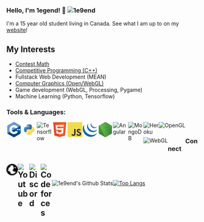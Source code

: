 ### Hello, I'm 1egend! 👋 <img src="https://komarev.com/ghpvc/?username=1e9end" alt="1e9end" /> 
I'm a 15 year old student living in Canada. See what I am up to on my [website]! 
## My Interests
- [Contest Math][aops] 
- [Competitive Programming (C++)][codeforces]
- Fullstack Web Development (MEAN)
- [Computer Graphics (Open/WebGL)][shadertoy]
- Game development (WebGL, Processing, Pygame)
- Machine Learning (Python, Tensorflow)

### Tools & Languages:

[<img align="left" title="C++" width="40px" src="https://github.com/devicons/devicon/blob/master/icons/cplusplus/cplusplus-original.svg"/>][github]
[<img align="left" title="Python" width="40px" src="https://raw.githubusercontent.com/github/explore/80688e429a7d4ef2fca1e82350fe8e3517d3494d/topics/python/python.png"/>][github]
[<img align="left" title="Tensorflow" width="40px" src="https://upload.wikimedia.org/wikipedia/commons/thumb/2/2d/Tensorflow_logo.svg/1200px-Tensorflow_logo.svg.png"/>][github]
[<img align="left" title="HTML5" width="40px" src="https://github.com/devicons/devicon/blob/master/icons/html5/html5-original.svg"/>][github]
[<img align="left" title="JavaScript" width="40px" src="https://github.com/devicons/devicon/blob/master/icons/javascript/javascript-original.svg"/>][github]
[<img align="left" title="jQuery" width="40px" src="https://github.com/devicons/devicon/blob/master/icons/jquery/jquery-original.svg"/>][github]
[<img align="left" title="Node.js" width="40px" src="https://github.com/devicons/devicon/blob/master/icons/nodejs/nodejs-original.svg"/>][github]
[<img align="left" title="Angular" width="40px" src="https://cdn.worldvectorlogo.com/logos/angular-icon.svg"/>][github]
[<img align="left" title="MongoDB" width="40px" src="https://img.icons8.com/color/452/mongodb.png"/>][github]
[<img align="left" title="Heroku" width="40px" src="https://cdn.iconscout.com/icon/free/png-256/heroku-225989.png"/>][github]
[<img align="left" title="OpenGL" height="40px" src="https://upload.wikimedia.org/wikipedia/commons/thumb/e/e9/Opengl-logo.svg/1280px-Opengl-logo.svg.png"/>][github]
[<img align="left" title="WebGL" height="40px" src="https://upload.wikimedia.org/wikipedia/commons/thumb/2/25/WebGL_Logo.svg/1280px-WebGL_Logo.svg.png"/>][github]
<br />

### Connect
[<img align="left" alt="1e9end.github.io" width="30px" src="https://raw.githubusercontent.com/iconic/open-iconic/master/svg/globe.svg" />][website]
[<img align="left" alt="Youtube" width="30px" src="https://cdn.jsdelivr.net/npm/simple-icons@v3/icons/youtube.svg" />][youtube]
[<img align="left" alt="Discord" width="30px" src="https://cdn.jsdelivr.net/npm/simple-icons@v3/icons/discord.svg" />][discord]
[<img align="left" alt="Codeforces" width="30px" src="https://cdn.jsdelivr.net/npm/simple-icons@v3/icons/codeforces.svg" />][codeforces]
<br />
--- 
<img align="left" alt="1e9end's Github Stats" src="https://github-readme-stats.vercel.app/api?username=1e9end&hide=issues,prs&count_private=true&show_icons=true&hide_border=true&title_color=4d4dff&bg_color=000000&text_color=ffffff&icon_color=ffff00" />

[![Top Langs](https://github-readme-stats.vercel.app/api/top-langs/?username=1e9end&show_icons=true&hide_border=true)](github)

[website]: https://1e9end.github.io
[github]:  https://github.com/1e9end
[youtube]: https://www.youtube.com/channel/UClZN6f71XImxoznqJ4jPknw
[discord]: https://discord.com/users/365886855469727745
[aops]: https://artofproblemsolving.com/community/user/IAmLegend
[codeforces]: https://codeforces.com/profile/1egend
[shadertoy]: https://www.shadertoy.com/user/IAmLegend
